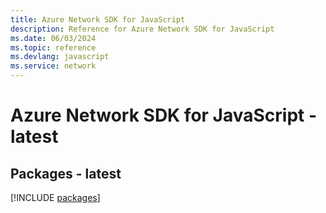 ```yaml
---
title: Azure Network SDK for JavaScript
description: Reference for Azure Network SDK for JavaScript
ms.date: 06/03/2024
ms.topic: reference
ms.devlang: javascript
ms.service: network
---
```

# Azure Network SDK for JavaScript - latest
## Packages - latest
[!INCLUDE [packages](network-index.md)]
